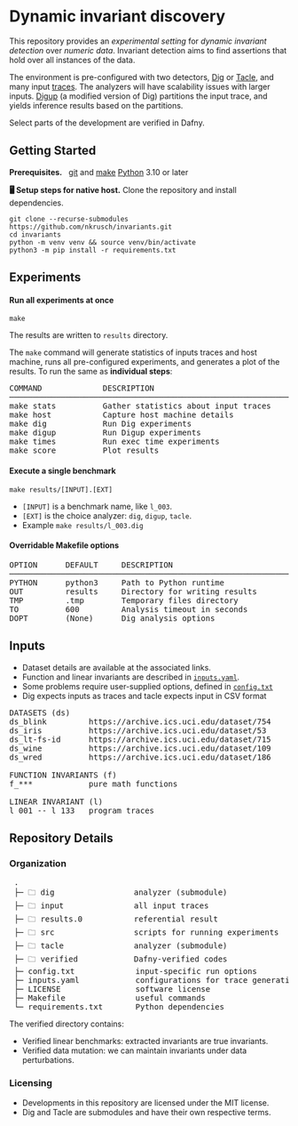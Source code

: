 # Dynamic invariant discovery

This repository provides an _experimental setting_ for _dynamic invariant detection_ over _numeric data_.
Invariant detection aims to find assertions that hold over all instances of the data.

The environment is pre-configured with two detectors, [Dig](https://github.com/dynaroars/dig/tree/dev) or [Tacle](https://github.com/ML-KULeuven/tacle), and many input [traces](#inputs).
The analyzers will have scalability issues with larger inputs. 
[Digup](../src/digup.py) (a modified version of Dig) partitions the input trace, and yields inference results based on the partitions.

Select parts of the development are verified in Dafny.


## Getting Started

**Prerequisites.** &nbsp;
[git](https://git-scm.com/downloads) and [make](https://www.gnu.org/software/make/)
[Python](https://www.python.org/downloads/) 3.10 or later

**🖥️ Setup steps for native host.** Clone the repository and install dependencies.

    git clone --recurse-submodules https://github.com/nkrusch/invariants.git 
    cd invariants
    python -m venv venv && source venv/bin/activate
    python3 -m pip install -r requirements.txt


## Experiments

#### Run all experiments at once

    make

The results are written to `results` directory.

The `make` command will generate statistics of inputs traces and host machine,
runs all pre-configured experiments, and generates a plot of the results.
To run the same as **individual steps**:

<pre>
COMMAND             DESCRIPTION     
────────────────────────────────────────────────────────────
make stats          Gather statistics about input traces
make host           Capture host machine details
make dig            Run Dig experiments
make digup          Run Digup experiments
make times          Run exec time experiments
make score          Plot results
</pre>

#### Execute a single benchmark

    make results/[INPUT].[EXT]

* `[INPUT]` is a benchmark name, like `l_003`.
* `[EXT]` is the choice analyzer: `dig`, `digup`, `tacle`. 
* Example `make results/l_003.dig`

#### Overridable Makefile options

<pre>
OPTION      DEFAULT     DESCRIPTION     
────────────────────────────────────────────────────────────
PYTHON      python3     Path to Python runtime
OUT         results     Directory for writing results
TMP         .tmp        Temporary files directory 
TO          600         Analysis timeout in seconds
DOPT        (None)      Dig analysis options
</pre>

## Inputs

* Dataset details are available at the associated links.
* Function and linear invariants are described in [`inputs.yaml`](../inputs.yaml).
* Some problems require user-supplied options, defined in [`config.txt`](../config.txt)
* Dig expects inputs as traces and tacle expects input in CSV format

<pre>
DATASETS (ds)                                                              
ds_blink         https://archive.ics.uci.edu/dataset/754
ds_iris          https://archive.ics.uci.edu/dataset/53
ds_lt-fs-id      https://archive.ics.uci.edu/dataset/715
ds_wine          https://archive.ics.uci.edu/dataset/109
ds_wred          https://archive.ics.uci.edu/dataset/186

FUNCTION INVARIANTS (f)   
f_***            pure math functions 

LINEAR INVARIANT (l)
l_001 -- l_133   program traces
</pre>


## Repository Details

### Organization

<pre>
 .
 ├─ 🗀 dig                 analyzer (submodule)
 ├─ 🗀 input               all input traces 
 ├─ 🗀 results.0           referential result
 ├─ 🗀 src                 scripts for running experiments
 ├─ 🗀 tacle               analyzer (submodule) 
 ├─ 🗀 verified            Dafny-verified codes
 ├─ config.txt             input-specific run options
 ├─ inputs.yaml            configurations for trace generation
 ├─ LICENSE                software license
 ├─ Makefile               useful commands
 └─ requirements.txt       Python dependencies
</pre>

The verified directory contains:
* Verified linear benchmarks: extracted invariants are true invariants.
* Verified data mutation: we can maintain invariants under data perturbations.

### Licensing

* Developments in this repository are licensed under the MIT license.
* Dig and Tacle are submodules and have their own respective terms.
